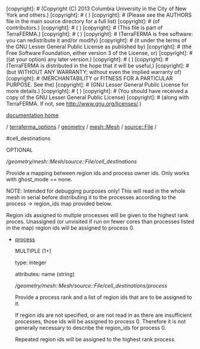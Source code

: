 [copyright]: # (Copyright (C) 2013 Columbia University in the City of New York and others.)
[copyright]: # ( )
[copyright]: # (Please see the AUTHORS file in the main source directory for a full list)
[copyright]: # (of contributors.)
[copyright]: # ( )
[copyright]: # (This file is part of TerraFERMA.)
[copyright]: # ( )
[copyright]: # (TerraFERMA is free software: you can redistribute it and/or modify)
[copyright]: # (it under the terms of the GNU Lesser General Public License as published by)
[copyright]: # (the Free Software Foundation, either version 3 of the License, or)
[copyright]: # ((at your option) any later version.)
[copyright]: # ( )
[copyright]: # (TerraFERMA is distributed in the hope that it will be useful,)
[copyright]: # (but WITHOUT ANY WARRANTY; without even the implied warranty of)
[copyright]: # (MERCHANTABILITY or FITNESS FOR A PARTICULAR PURPOSE. See the)
[copyright]: # (GNU Lesser General Public License for more details.)
[copyright]: # ( )
[copyright]: # (You should have received a copy of the GNU Lesser General Public License)
[copyright]: # (along with TerraFERMA. If not, see <http://www.gnu.org/licenses/>.)

[documentation home](Documentation)

/ [terraferma_options](../../../../terraferma_options) / [geometry](../../../geometry) / [mesh::Mesh](../../mesh__Mesh) / [source::File](../source__File) /

#cell_destinations

OPTIONAL 

*/geometry/mesh::Mesh/source::File/cell_destinations*

Provide a mapping between region ids and process owner ids.  Only works with ghost_mode == none.

NOTE: Intended for debugging purposes only!  This will read in the whole mesh in serial 
before distributing it to the processes according to the process -> region_ids map provided
below.

Region ids assigned to multple processes will be given to the highest rank proces.  Unassigned 
(or unvisited if run on fewer cores than processes listed in the map) region ids will be assigned
to process 0.

* [process](cell_destinations/process "child")

    MULTIPLE (1+) 

    type: integer

    attributes: name (string) 

    */geometry/mesh::Mesh/source::File/cell_destinations/process*

    Provide a process rank and a list of region ids that are to be assigned to it.
    
    If region ids are not specified, or are not read in as there are insufficient processes,
    those ids will be assigned to process 0.  Therefore it is not generally necessary to describe
    the region_ids for process 0.
    
    Repeated region ids will be assigned to the highest rank process.

[autogenerated]: # (This file was automatically generated from the schema file:/home/cwilson/repos/github/TerraFERMA/TerraFERMA/buckettools/schemas/geometry.rng.)

